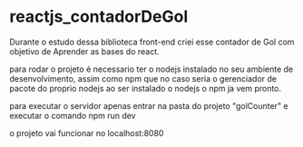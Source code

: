 
# reactjs_contadorDeGol
Durante o estudo dessa biblioteca front-end criei esse contador de Gol com objetivo de Aprender as bases do react.

para rodar o projeto é necessario ter o nodejs instalado no seu ambiente de desenvolvimento, assim como npm que no caso seria o gerenciador de pacote do proprio nodejs ao ser instalado o nodejs o npm ja vem pronto.

para executar o servidor apenas entrar na pasta do projeto "golCounter" e executar o comando npm run dev

o projeto vai funcionar no localhost:8080
